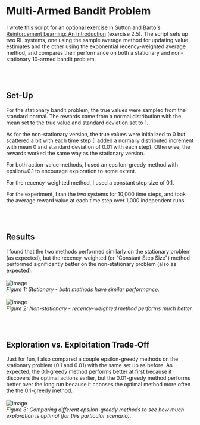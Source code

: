 # Multi-Armed Bandit Problem
I wrote this script for an optional exercise in Sutton and Barto's [Reinforcement Learning: An Introduction](http://www.incompleteideas.net/book/RLbook2020.pdf) (exercise 2.5). 
The script sets up two RL systems, one using the sample average method for updating value estimates and the other using the exponential recency-weighted average method, and compares
their performance on both a stationary and non-stationary 10-armed bandit problem. 

<br><br>

## Set-Up
For the stationary bandit problem, the true values were sampled from the standard normal. The rewards came from a normal distribution with the mean set to the true value and 
standard deviation set to 1. 

As for the non-stationary version, the true values were initialized to 0 but scattered a bit with each time step
(I added a normally distributed increment with mean 0 and standard deviation of 0.01 with each step). Otherwise, the rewards worked the same way as the stationary version.

For both action-value methods, I used an epsilon-greedy method with epsilon=0.1 to encourage exploration to some extent. 

For the recency-weighted method, I used a constant step size of 0.1.

For the experiment, I ran the two systems for 10,000 time steps, and took the average reward value at each time step over 1,000 independent runs. 

<br><br>

## Results
I found that the two methods performed similarly on the stationary problem (as expected), but the 
recency-weighted (or "Constant Step Size") method performed significantly better on the non-stationary problem (also as expected): <br><br>
![image](https://github.com/user-attachments/assets/53de243a-8edd-4362-aa07-38f543d06d85)<br>
*Figure 1: Stationary - both methods have similar performance.*<br><br>
![image](https://github.com/user-attachments/assets/19bc42c6-22ac-40df-a939-6038d53a0337)<br>
*Figure 2: Non-stationary - recency-weighted method performs much better.*

<br>
<br>

## Exploration vs. Exploitation Trade-Off
Just for fun, I also compared a couple epsilon-greedy methods on the stationary problem (0.1 and 0.01) with the same set up as before. As expected, the 0.1-greedy method performs better 
at first because it discovers the optimal actions earlier, but the 0.01-greedy method performs better over the long run because it chooses the optimal method more often the the 0.1-greedy method.
<br><br>
![image](https://github.com/user-attachments/assets/326d59d8-42ef-4f40-ab3c-c7e759bf54c5)<br>
*Figure 3: Comparing different epsilon-greedy methods to see how much exploration is optimal (for this particular scenario).*
